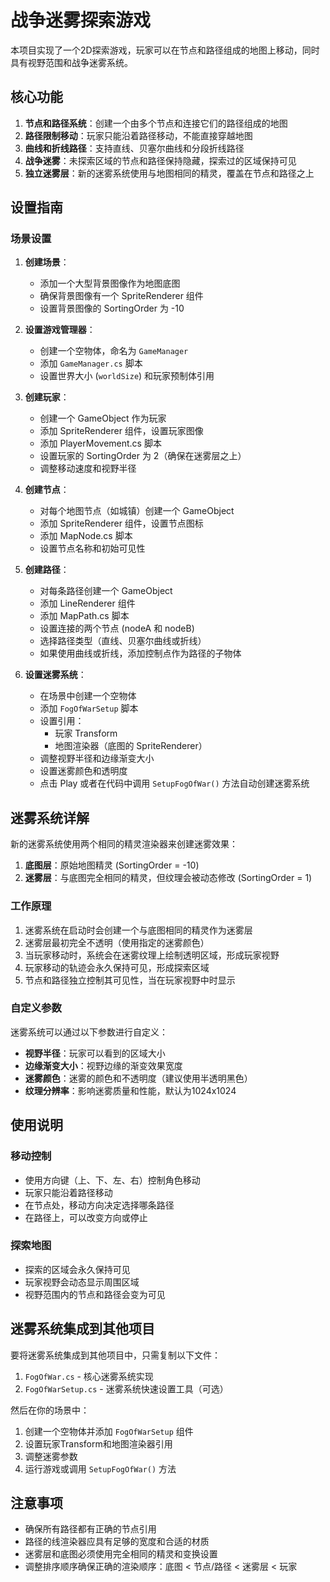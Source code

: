 # 战争迷雾探索游戏

本项目实现了一个2D探索游戏，玩家可以在节点和路径组成的地图上移动，同时具有视野范围和战争迷雾系统。

## 核心功能

1. **节点和路径系统**：创建一个由多个节点和连接它们的路径组成的地图
2. **路径限制移动**：玩家只能沿着路径移动，不能直接穿越地图
3. **曲线和折线路径**：支持直线、贝塞尔曲线和分段折线路径
4. **战争迷雾**：未探索区域的节点和路径保持隐藏，探索过的区域保持可见
5. **独立迷雾层**：新的迷雾系统使用与地图相同的精灵，覆盖在节点和路径之上

## 设置指南

### 场景设置

1. **创建场景**：
   - 添加一个大型背景图像作为地图底图
   - 确保背景图像有一个 SpriteRenderer 组件
   - 设置背景图像的 SortingOrder 为 -10

2. **设置游戏管理器**：
   - 创建一个空物体，命名为 `GameManager`
   - 添加 `GameManager.cs` 脚本
   - 设置世界大小 (`worldSize`) 和玩家预制体引用

3. **创建玩家**：
   - 创建一个 GameObject 作为玩家
   - 添加 SpriteRenderer 组件，设置玩家图像
   - 添加 PlayerMovement.cs 脚本
   - 设置玩家的 SortingOrder 为 2（确保在迷雾层之上）
   - 调整移动速度和视野半径

4. **创建节点**：
   - 对每个地图节点（如城镇）创建一个 GameObject
   - 添加 SpriteRenderer 组件，设置节点图标
   - 添加 MapNode.cs 脚本
   - 设置节点名称和初始可见性

5. **创建路径**：
   - 对每条路径创建一个 GameObject
   - 添加 LineRenderer 组件
   - 添加 MapPath.cs 脚本
   - 设置连接的两个节点 (nodeA 和 nodeB)
   - 选择路径类型（直线、贝塞尔曲线或折线）
   - 如果使用曲线或折线，添加控制点作为路径的子物体

6. **设置迷雾系统**：
   - 在场景中创建一个空物体
   - 添加 `FogOfWarSetup` 脚本
   - 设置引用：
     * 玩家 Transform
     * 地图渲染器（底图的 SpriteRenderer）
   - 调整视野半径和边缘渐变大小
   - 设置迷雾颜色和透明度
   - 点击 Play 或者在代码中调用 `SetupFogOfWar()` 方法自动创建迷雾系统

## 迷雾系统详解

新的迷雾系统使用两个相同的精灵渲染器来创建迷雾效果：

1. **底图层**：原始地图精灵 (SortingOrder = -10)
2. **迷雾层**：与底图完全相同的精灵，但纹理会被动态修改 (SortingOrder = 1)

### 工作原理

1. 迷雾系统在启动时会创建一个与底图相同的精灵作为迷雾层
2. 迷雾层最初完全不透明（使用指定的迷雾颜色）
3. 当玩家移动时，系统会在迷雾纹理上绘制透明区域，形成玩家视野
4. 玩家移动的轨迹会永久保持可见，形成探索区域
5. 节点和路径独立控制其可见性，当在玩家视野中时显示

### 自定义参数

迷雾系统可以通过以下参数进行自定义：

- **视野半径**：玩家可以看到的区域大小
- **边缘渐变大小**：视野边缘的渐变效果宽度
- **迷雾颜色**：迷雾的颜色和不透明度（建议使用半透明黑色）
- **纹理分辨率**：影响迷雾质量和性能，默认为1024x1024

## 使用说明

### 移动控制

- 使用方向键（上、下、左、右）控制角色移动
- 玩家只能沿着路径移动
- 在节点处，移动方向决定选择哪条路径
- 在路径上，可以改变方向或停止

### 探索地图

- 探索的区域会永久保持可见
- 玩家视野会动态显示周围区域
- 视野范围内的节点和路径会变为可见

## 迷雾系统集成到其他项目

要将迷雾系统集成到其他项目中，只需复制以下文件：

1. `FogOfWar.cs` - 核心迷雾系统实现
2. `FogOfWarSetup.cs` - 迷雾系统快速设置工具（可选）

然后在你的场景中：

1. 创建一个空物体并添加 `FogOfWarSetup` 组件
2. 设置玩家Transform和地图渲染器引用
3. 调整迷雾参数
4. 运行游戏或调用 `SetupFogOfWar()` 方法

## 注意事项

- 确保所有路径都有正确的节点引用
- 路径的线渲染器应具有足够的宽度和合适的材质
- 迷雾层和底图必须使用完全相同的精灵和变换设置
- 调整排序顺序确保正确的渲染顺序：底图 < 节点/路径 < 迷雾层 < 玩家 